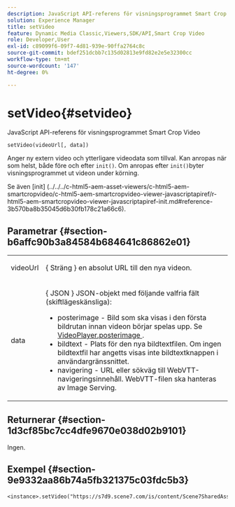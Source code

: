 ```yaml
---
description: JavaScript API-referens för visningsprogrammet Smart Crop Video
solution: Experience Manager
title: setVideo
feature: Dynamic Media Classic,Viewers,SDK/API,Smart Crop Video
role: Developer,User
exl-id: c89099f6-09f7-4d81-939e-90ffa2764c8c
source-git-commit: bdef251dcbb7c135d02813e9fd82e2e5e32300cc
workflow-type: tm+mt
source-wordcount: '147'
ht-degree: 0%

---
```


# setVideo{#setvideo}

JavaScript API-referens för visningsprogrammet Smart Crop Video

`setVideo(videoUrl[, data])`

Anger ny extern video och ytterligare videodata som tillval. Kan anropas när som helst, både före och efter `init()`. Om anropas efter `init()`byter visningsprogrammet ut videon under körning.

Se även [init]
(../../../c-html5-aem-asset-viewers/c-html5-aem-smartcropvideo/c-html5-aem-smartcropvideo-viewer-javascriptapiref/r-html5-aem-smartcropvideo-viewer-javascriptapiref-init.md#reference-3b570ba8b35045d6b30fb178c21a66c6).

## Parametrar {#section-b6affc90b3a84584b684641c86862e01}

<table id="table_896DFF34A68A403DB93A6D597461A573"> 
 <tbody> 
  <tr> 
   <td colname="col1"> <p> <span class="codeph"> videoUrl </span> </p> </td> 
   <td colname="col2"> <p>{ <span class="codeph"> Sträng </span>} en absolut URL till den nya videon. </p> </td> 
  </tr> 
  <tr> 
   <td colname="col1"> <p> <span class="codeph"> data </span> </p> </td> 
   <td colname="col2"> <p>{ <span class="codeph"> JSON </span>} JSON-objekt med följande valfria fält (skiftlägeskänsliga): </p> <p> 
     <ul id="ul_26121393BC7145FF8A43C05ACCBEFF36"> 
      <li id="li_DA50E073F3D4460CBC34243A2CBCC895"> <span class="codeph"> posterimage </span> - Bild som ska visas i den första bildrutan innan videon börjar spelas upp. Se <a href="../../../c-html5-s7-aem-asset-viewers/c-html5-video-reference/c-html5-video-cmdref/r-html5-video-viewer-conf-attrib-videoplayer-posterimage.md#reference-9739abeeb9f64c02b5d2f7a0d1706103" format="dita" scope="local"> VideoPlayer.posterimage </a>. </li> 
      <li id="li_4659E82D38EB4438AAA04FDEAF21B087"> <span class="codeph"> bildtext </span> - Plats för den nya bildtextfilen. Om ingen bildtextfil har angetts visas inte bildtextknappen i användargränssnittet. </li> 
      <li id="li_A43A1BAB6B0F4A7981F71408F08F07D1"> <span class="codeph"> navigering </span> - URL eller sökväg till WebVTT-navigeringsinnehåll. WebVTT-filen ska hanteras av Image Serving. </li> 
     </ul> </p> </td> 
  </tr> 
 </tbody> 
</table>

## Returnerar {#section-1d3cf85bc7cc4dfe9670e038d02b9101}

Ingen.

## Exempel {#section-9e9332aa86b74a5fb321375c03fdc5b3}

```
<instance>.setVideo("https://s7d9.scene7.com/is/content/Scene7SharedAssets/Glacier_Climber_MP4")
```
